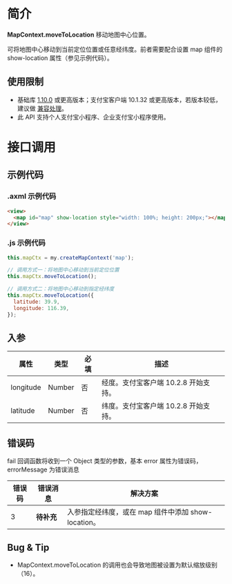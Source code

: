 # 简介

**MapContext.moveToLocation** 移动地图中心位置。

可将地图中心移动到当前定位位置或任意经纬度。前者需要配合设置 map 组件的 show-location 属性（参见示例代码）。

## 使用限制

- 基础库 [1.10.0](https://opendocs.alipay.com/mini/framework/lib) 或更高版本；支付宝客户端 10.1.32 或更高版本，若版本较低，建议做 [兼容处理](https://opendocs.alipay.com/mini/framework/compatibility)。
- 此 API 支持个人支付宝小程序、企业支付宝小程序使用。

# 接口调用

## 示例代码

### .axml 示例代码
```html
<view>
  <map id="map" show-location style="width: 100%; height: 200px;"></map>
</view>
```

### .js 示例代码
```javascript
this.mapCtx = my.createMapContext('map');

// 调用方式一：将地图中心移动到当前定位位置
this.mapCtx.moveToLocation();

// 调用方式二：将地图中心移动到指定经纬度
this.mapCtx.moveToLocation({ 
  latitude: 39.9,
  longitude: 116.39,
});
```

## 入参

| **属性**  | **类型** | **必填** | **描述** |
| --------- | -------- | -------- | -------- |
| longitude | Number   | 否       | 经度。支付宝客户端 10.2.8 开始支持。 |
| latitude  | Number   | 否       | 纬度。支付宝客户端 10.2.8 开始支持。 |

## 错误码

fail 回调函数将收到一个 Object 类型的参数，基本 error 属性为错误码，errorMessage 为错误消息

| **错误码** | **错误消息**       | **解决方案**                               |
| ---------- | -------------- | ------------------------------------------ |
| 3        | **待补充** | 入参指定经纬度，或在 map 组件中添加 show-location。 |

## Bug & Tip

- MapContext.moveToLocation 的调用也会导致地图被设置为默认缩放级别（16）。

